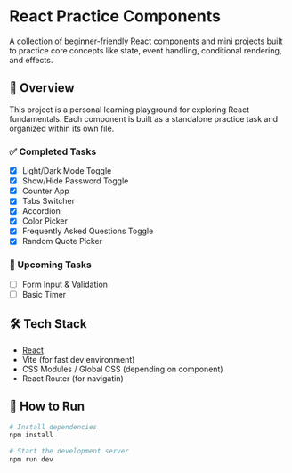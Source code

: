 # React Practice Components

A collection of beginner-friendly React components and mini projects built to practice core concepts like state, event handling, conditional rendering, and effects.

## 🚀 Overview

This project is a personal learning playground for exploring React fundamentals. Each component is built as a standalone practice task and organized within its own file.

### ✅ Completed Tasks

- [x] Light/Dark Mode Toggle
- [x] Show/Hide Password Toggle
- [x] Counter App
- [x] Tabs Switcher
- [x] Accordion
- [x] Color Picker
- [x] Frequently Asked Questions Toggle
- [x] Random Quote Picker

### 🧩 Upcoming Tasks
- [ ] Form Input & Validation
- [ ] Basic Timer

## 🛠️ Tech Stack

- [React](https://reactjs.org/)
- Vite (for fast dev environment)
- CSS Modules / Global CSS (depending on component)
- React Router (for navigatin)

## 📁 How to Run

```bash
# Install dependencies
npm install

# Start the development server
npm run dev
